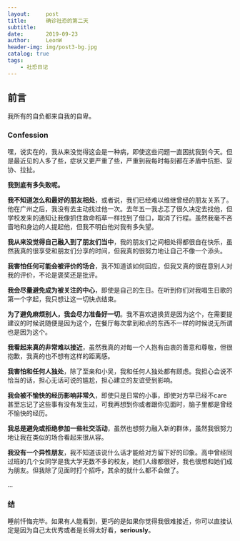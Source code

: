 ```yaml
---
layout:     post
title:      确诊社恐的第二天
subtitle:   
date:       2019-09-23
author:     LeonW
header-img: img/post3-bg.jpg
catalog: true
tags:
    - 社恐日记
---
```

## 前言

我所有的自负都来自我的自卑。

### Confession

嘿，说实在的，我从来没觉得这会是一种病，即使这些问题一直困扰我到今天。但是最近见的人多了些，症状又更严重了些，严重到我每时每刻都在矛盾中抗拒、妥协、拉扯。

__我到底有多失败呢。__

__我不知道怎么和最好的朋友相处__，或者说，我们已经难以维继曾经的朋友关系了。他在广州之后，我没有去主动找过他一次。去年五一我忐忑了很久决定去找他，但学校发来的通知让我像抓住救命稻草一样找到了借口，取消了行程。虽然我毫不吝啬地和身边的人提起他，但我不明白他对我有多失望。

__我从来没觉得自己融入到了朋友们当中__，我的朋友们之间相处得都很自在快乐，虽然我真的很享受和朋友们分享的时间，但我真的很努力地让自己不像一个添头。

__我害怕任何可能会被评价的场合__，我不知道该如何回应，但我又真的很在意别人对我的评价，不论是褒奖还是批评。

__我会尽量避免成为被关注的中心__，即使是自己的生日。在听到你们对我唱生日歌的第一个字起，我只想让这一切快点结束。

__为了避免麻烦别人，我会尽力准备好一切__。我不喜欢退换货是因为这个，在需要提建议的时候说随便是因为这个，在餐厅每次拿到和点的东西不一样的时候说无所谓也是因为这个。

__我看起来真的非常难以接近__，虽然我真的对每一个人抱有由衷的善意和尊敬，但很抱歉，我真的也不想有这样的距离感。

__我害怕和任何人独处__，除了至亲和小吴，我和任何人独处都有顾虑。我担心会说不恰当的话，担心无话可说的尴尬，担心建立的友谊受到影响。

__我会被不愉快的经历影响非常久__，即使只是日常的小事，即使对方早已经不care甚至忘记了这些事有没有发生过，可我再想到你或者跟你见面时，脑子里都是曾经不愉快的经历。

__我总是避免或拒绝参加一些社交活动__，虽然也想努力融入新的群体，虽然我很努力地让我在类似的场合看起来很从容。

__我没有一个异性朋友__，我不知道该说什么话才能给对方留下好的印象。高中曾经同过班的几个女同学是我大学无数不多的校友，她们人缘都很好，我也很想和她们成为朋友。但我除了见面时打个招呼，其余的就什么都不会做了。

...

### 结

睡前忏悔完毕。如果有人能看到，更巧的是如果你觉得我很难接近，你可以直接认定是因为自己太优秀或者是长得太好看，__seriously__。
